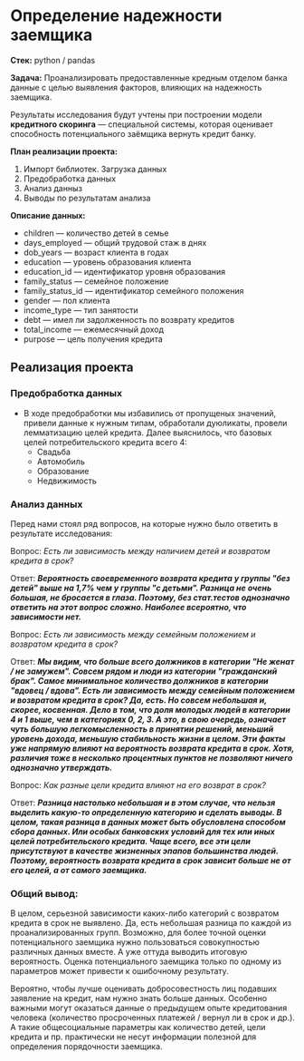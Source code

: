 # Определение надежности заемщика 

**Стек:** python / pandas

**Задача:** Проанализировать предоставленные кредным отделом банка данные с целью выявления факторов, влияющих на надежность заемщика.

Результаты исследования будут учтены при построении модели **кредитного скоринга** — специальной системы, которая оценивает способность потенциального заёмщика вернуть кредит банку.

**План реализации проекта:**
1. Импорт библиотек. Загрузка данных
2. Предобработка данных
3. Анализ данныз
4. Выводы по результатам анализа

**Описание данных:**
- children — количество детей в семье
- days_employed — общий трудовой стаж в днях
- dob_years — возраст клиента в годах
- education — уровень образования клиента
- education_id — идентификатор уровня образования
- family_status — семейное положение
- family_status_id — идентификатор семейного положения
- gender — пол клиента
- income_type — тип занятости
- debt — имел ли задолженность по возврату кредитов
- total_income — ежемесячный доход
- purpose — цель получения кредита

## Реализация проекта

### Предобработка данных
- В ходе предобработки мы избавились от пропущеных значений, привели данные к нужным типам, обработали дуюликаты, провели лемматизацию целей кредита. Далее выяснилось, что базовых целей потребительского кредита всего 4:
    -  Свадьба
    -  Автомобиль
    -  Образование
    -  Недвижимость
 ### Анализ данных
 Перед нами стоял ряд вопросов, на которые нужно было ответить в результате исследования:
 
Вопрос: *Есть ли зависимость между наличием детей и возвратом кредита в срок?*

Ответ: ***Вероятность своевременного возврата кредита у группы "без детей" выше на 1,7% чем у группы "с детьми". Разница не очень большая, не бросается в глаза. Поэтому, без стат.тестов однозначно ответить на этот вопрос сложно. Наиболее всероятно, что зависимости нет.***

Вопрос: *Есть ли зависимость между семейным положением и возвратом кредита в срок?*

Ответ: ***Мы видим, что больше всего должников в категории "Не женат / не замужем". Совсем рядом и люди из категории "гражданский брак". Самое минимальное количество должников в категории "вдовец / вдова". 
Есть ли зависимость между семейным положением и возвратом кредита в срок? Да, есть. Но совсем небольшая и, скорее, косвенная. Дело в том, что доля молодых людей в категории 4 и 1 выше, чем в категориях 0, 2, 3. А это, в свою очередь, означает чуть большую легкомысленность в принятии решений, меньший уровень дохода, меньшую стабильность жизни в целом. Эти факты уже напрямую влияют на вероятность возврата кредита в срок. Хотя, различия тоже в несколько процентных пунктов не позволяют ничего однозначно утверждать.***

Вопрос: *Как разные цели кредита влияют на его возврат в срок?*

Ответ: ***Разница настолько небольшая и в этом случае, что нельзя выделить какую-то определенную категорию и сделать выводы. В целом, такая разница в данных может быть обусловлена способом сбора данных. Или особых банковских условий для тех или иных целей потребительского кредита. Чаще всего, все эти цели присутствуют в качестве жизненных эпапов большинства людей. Поэтому, вероятность возврата кредита в срок зависит больше не от его целей, а от самого заемщика.***

### Общий вывод:
В целом, серьезной зависимости каких-либо категорий с возвратом кредита в срок не выявлено. Да, есть небольшая разница по каждой из проанализированных групп. Возможно, для более точной оценки потенциального заемщика нужно пользоваться совокупностью различных данных вместе. А уже оттуда выводить итоговую вероятность. Оценка потенциального заемщика только по одному из параметров может привести к ошибочному результату.

Вероятно, чтобы лучше оценивать добросовестность лиц подавших заявление на кредит, нам нужно знать больше данных. Особенно важными могут оказаться данные о предыдущем опыте кредитования человека (количество просроченных платежей / вернул ли в срок и др.). А такие общесоциальные параметры как количество детей, цели кредита и пр. практически не несут информации полезной для определения порядочности заемщика.


 


